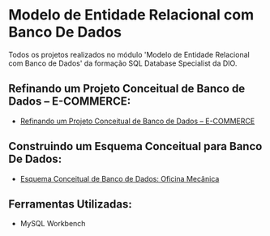 # Modelo de Entidade Relacional com Banco De Dados

Todos os projetos realizados no módulo 'Modelo de Entidade Relacional com Banco de Dados' da formação SQL Database Specialist da DIO.

## Refinando um Projeto Conceitual de Banco de Dados – E-COMMERCE: 

- [Refinando um Projeto Conceitual de Banco de Dados – E-COMMERCE](https://github.com/bccalegari/sql_database_specialist_dio/tree/main/1.Modelo%20de%20Entidade%20Relacional%20com%20Banco%20De%20Dados/Refinando%20um%20Projeto%20Conceitual%20de%20Banco%20de%20Dados%20%E2%80%93%20E-COMMERCE)


## Construindo um Esquema Conceitual para Banco De Dados: 

- [Esquema Conceitual de Banco de Dados: Oficina Mecânica](https://github.com/bccalegari/sql_database_specialist_dio/tree/main/1.Modelo%20de%20Entidade%20Relacional%20com%20Banco%20De%20Dados/Construindo%20um%20Esquema%20Conceitual%20para%20Banco%20De%20Dados)


## Ferramentas Utilizadas: 

- MySQL Workbench
